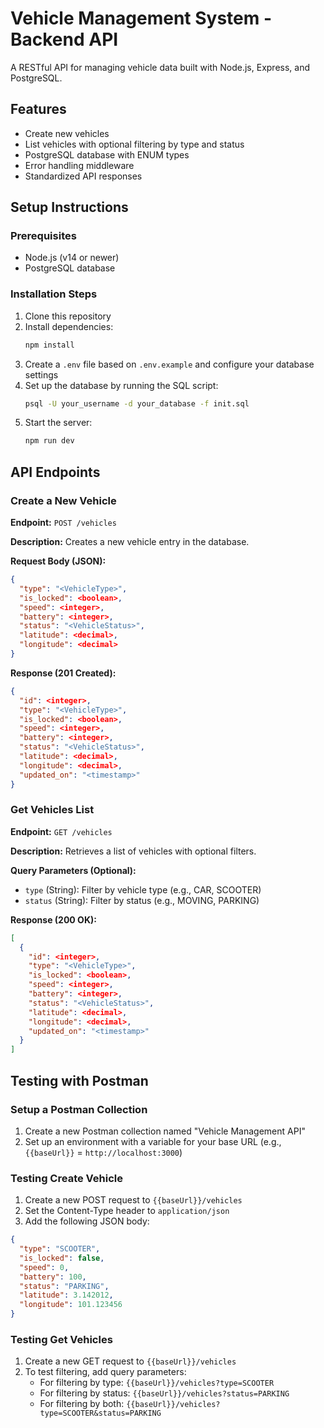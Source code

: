 # Vehicle Management System - Backend API

A RESTful API for managing vehicle data built with Node.js, Express, and PostgreSQL.

## Features

- Create new vehicles
- List vehicles with optional filtering by type and status
- PostgreSQL database with ENUM types
- Error handling middleware
- Standardized API responses

## Setup Instructions

### Prerequisites

- Node.js (v14 or newer)
- PostgreSQL database

### Installation Steps

1. Clone this repository
2. Install dependencies:
   ```bash
   npm install
   ```
3. Create a `.env` file based on `.env.example` and configure your database settings
4. Set up the database by running the SQL script:
   ```bash
   psql -U your_username -d your_database -f init.sql
   ```
5. Start the server:
   ```bash
   npm run dev
   ```

## API Endpoints

### Create a New Vehicle

**Endpoint:** `POST /vehicles`

**Description:** Creates a new vehicle entry in the database.

**Request Body (JSON):**

```json
{
  "type": "<VehicleType>",
  "is_locked": <boolean>,
  "speed": <integer>,
  "battery": <integer>,
  "status": "<VehicleStatus>",
  "latitude": <decimal>,
  "longitude": <decimal>
}
```

**Response (201 Created):**

```json
{
  "id": <integer>,
  "type": "<VehicleType>",
  "is_locked": <boolean>,
  "speed": <integer>,
  "battery": <integer>,
  "status": "<VehicleStatus>",
  "latitude": <decimal>,
  "longitude": <decimal>,
  "updated_on": "<timestamp>"
}
```

### Get Vehicles List

**Endpoint:** `GET /vehicles`

**Description:** Retrieves a list of vehicles with optional filters.

**Query Parameters (Optional):**

- `type` (String): Filter by vehicle type (e.g., CAR, SCOOTER)
- `status` (String): Filter by status (e.g., MOVING, PARKING)

**Response (200 OK):**

```json
[
  {
    "id": <integer>,
    "type": "<VehicleType>",
    "is_locked": <boolean>,
    "speed": <integer>,
    "battery": <integer>,
    "status": "<VehicleStatus>",
    "latitude": <decimal>,
    "longitude": <decimal>,
    "updated_on": "<timestamp>"
  }
]
```

## Testing with Postman

### Setup a Postman Collection

1. Create a new Postman collection named "Vehicle Management API"
2. Set up an environment with a variable for your base URL (e.g., `{{baseUrl}}` = `http://localhost:3000`)

### Testing Create Vehicle

1. Create a new POST request to `{{baseUrl}}/vehicles`
2. Set the Content-Type header to `application/json`
3. Add the following JSON body:

```json
{
  "type": "SCOOTER",
  "is_locked": false,
  "speed": 0,
  "battery": 100,
  "status": "PARKING",
  "latitude": 3.142012,
  "longitude": 101.123456
}
```

### Testing Get Vehicles

1. Create a new GET request to `{{baseUrl}}/vehicles`
2. To test filtering, add query parameters:
   - For filtering by type: `{{baseUrl}}/vehicles?type=SCOOTER`
   - For filtering by status: `{{baseUrl}}/vehicles?status=PARKING`
   - For filtering by both: `{{baseUrl}}/vehicles?type=SCOOTER&status=PARKING`

